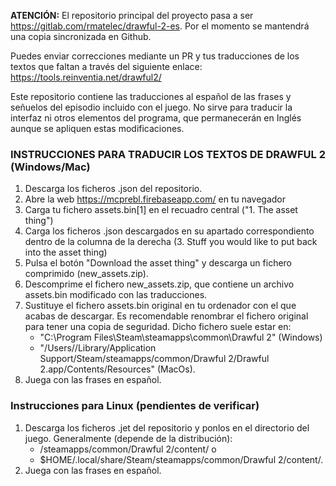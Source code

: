 **ATENCIÓN:** El repositorio principal del proyecto pasa a ser https://gitlab.com/rmatelec/drawful-2-es. Por el momento se mantendrá una copia sincronizada en Github.

Puedes enviar correcciones mediante un PR y tus traducciones de los textos que faltan a través del siguiente enlace: https://tools.reinventia.net/drawful2/

Este repositorio contiene las traducciones al español de las frases y señuelos del episodio incluido con el juego. No sirve para traducir la interfaz ni otros elementos del programa, que permanecerán en Inglés aunque se apliquen estas modificaciones. 

### INSTRUCCIONES PARA TRADUCIR LOS TEXTOS DE DRAWFUL 2 (Windows/Mac)

1. Descarga los ficheros .json del repositorio.
2. Abre la web https://mcprebl.firebaseapp.com/ en tu navegador
3. Carga tu fichero assets.bin[1] en el recuadro central ("1. The asset thing")
4. Carga los ficheros .json descargados en su apartado correspondiento dentro de la columna de la derecha (3. Stuff you would like to put back into the asset thing)
5. Pulsa el botón "Download the asset thing" y descarga un fichero comprimido (new_assets.zip).
6. Descomprime el fichero new_assets.zip, que contiene un archivo assets.bin modificado con las traducciones.
7. Sustituye el fichero assets.bin original en tu ordenador con el que acabas de descargar. Es recomendable renombrar el fichero original para tener una copia de seguridad. Dicho fichero suele estar en:
    * "C:\Program Files\Steam\steamapps\common\Drawful 2" (Windows) 
    * "/Users/<usuario>/Library/Application Support/Steam/steamapps/common/Drawful 2/Drawful 2.app/Contents/Resources" (MacOs). 
8. Juega con las frases en español.

### Instrucciones para Linux (pendientes de verificar)

1. Descarga los ficheros .jet del repositorio y ponlos en el directorio del juego. Generalmente (depende de la distribución):
    * /steamapps/common/Drawful 2/content/ o 
    * $HOME/.local/share/Steam/steamapps/common/Drawful 2/content/.
2. Juega con las frases en español.
